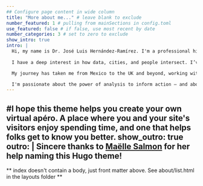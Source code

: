```yaml
---
## Configure page content in wide column
title: "More about me..." # leave blank to exclude
number_featured: 1 # pulling from mainSections in config.toml
use_featured: false # if false, use most recent by date
number_categories: 3 # set to zero to exclude
show_intro: true
intro: |
  Hi, my name is Dr. José Luis Hernández-Ramírez. I'm a professional highly analytical and results-driven with 10+ years' experience leveraging geospatial intelligence to address complex challenges in public security and urban environments. PhD-trained in Security and Crime Science from UCL, with expertise in crime analysis, threat intelligence, and strategic planning.
  
  I have a deep interest in how data, cities, and people intersect. I’ve spent over 10 years working on projects that aim to make communities safer and more resilient, often through the lens of geospatial analysis, public security, and evidence-based policy.

  My journey has taken me from Mexico to the UK and beyond, working with law enforcement agencies, government bodies, and researchers to tackle tough questions about crime, risk, and justice. I hold a PhD in Security and Crime Science from UCL, but I still get excited by a good map, a sharp dataset, or a chance to collaborate with others who care about making meaningful change.

  I'm passionate about the power of analysis to inform action — and about mentoring others along the way. Whether I’m designing a spatial risk model or writing a briefing for policy makers, I try to keep people at the heart of the work.
---
```

#I hope this theme helps you create your own virtual apéro. A place where you and your site's visitors enjoy spending time, and one that helps folks get to know you better.
show_outro: true
outro: |
  <i class="fas fa-glass-cheers pr2"></i>Sincere thanks to [Maëlle Salmon](https://masalmon.eu/) for her help naming this Hugo theme!
---

** index doesn't contain a body, just front matter above.
See about/list.html in the layouts folder **